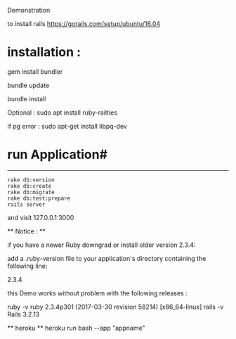 Demonstration 

to install rails https://gorails.com/setup/ubuntu/16.04

# installation : #

gem install bundler

bundle update

bundle install


Optional : sudo apt install ruby-railties

if pg error : sudo apt-get install libpq-dev

# run Application#
--------------------
	rake db:version
	rake db:create
	rake db:migrate
	rake db:test:prepare
	rails server
and visit 127.0.0.1:3000

** Notice : **

if you have a newer Ruby downgrad or install older version 2.3.4:

add a .ruby-version file to your application's directory containing the following line:

2.3.4


this Demo works without problem with the following releases :

  ruby -v
ruby 2.3.4p301 (2017-03-30 revision 58214) [x86_64-linux]
  rails -v
Rails 3.2.13


** heroku **
 heroku run bash --app "appname"



